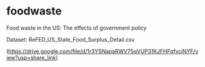 # foodwaste
Food waste in the US: The effects of government policy

Dataset: ReFED_US_State_Food_Surplus_Detail.csv 

(https://drive.google.com/file/d/1r3YSNapaRWV75qVUP31KJFHFqfvciNYF/view?usp=share_link)
